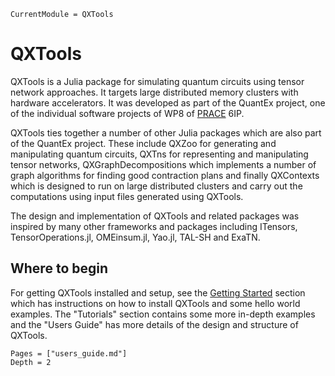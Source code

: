 ```@meta
CurrentModule = QXTools
```

# QXTools

QXTools is a Julia package for simulating quantum circuits using tensor network approaches. It targets large distributed memory clusters with hardware accelerators. It was developed as part of the QuantEx project, one of the individual software projects of WP8 of [PRACE](https://prace-ri.eu/) 6IP.

QXTools ties together a number of other Julia packages which are also part of the QuantEx project. These include QXZoo for generating and manipulating quantum circuits, QXTns for representing and manipulating tensor networks, QXGraphDecompositions which implements a number of graph algorithms for finding good contraction plans and finally QXContexts which is designed to run on large distributed clusters and carry out the computations using input files generated using QXTools.

The design and implementation of QXTools and related packages was inspired by many other frameworks and packages including ITensors, TensorOperations.jl, OMEinsum.jl, Yao.jl, TAL-SH and ExaTN.

## Where to begin

For getting QXTools installed and setup, see the [Getting Started](@ref) section which has instructions on how to install QXTools and some hello world examples.
The "Tutorials" section contains some more in-depth examples and the "Users Guide" has more details of the design and structure of QXTools.

```@contents
Pages = ["users_guide.md"]
Depth = 2
```
